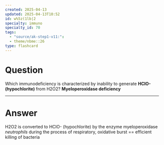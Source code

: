 ```yaml
---
created: 2025-04-13
updated: 2025-04-13T10:52
id: w%5z(1lb|2
specialty: immuno
specialty_id: 70
tags:
  - "source/ak-step1-v11:": 
  - theme/nbme::26
type: flashcard
---
```


# Question
Which immunodeficiency is characterized by inability to generate **HClO- (hypochlorite)** from H2O2?    **Myeloperoxidase deficiency**

---

# Answer
H2O2 is converted to HClO- (hypochlorite) by the enzyme myeloperoxidase *neutrophils* during the process of respiratory, oxidative burst == efficient killing of bacteria
